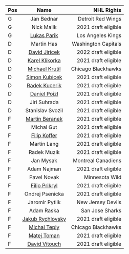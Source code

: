 | Pos | Name | NHL Rights |
| :-- | :--: | ---------: |
| G | Jan Bednar | Detroit Red Wings |
| G | Nick Malik | 2021 draft eligible |
| G | [Lukas Parik](https://www.eliteprospects.com/player/386914/lukas-parik) | Los Angeles Kings |
| D | Martin Has | Washington Capitals |
| D | [David Jiricek](https://www.eliteprospects.com/player/559522/david-jiricek) | 2022 draft eligible |
| D | [Karel Klikorka](https://www.eliteprospects.com/player/386916/karel-klikorka) | 2021 draft eligible |
| D | [Michael Krutil](https://www.eliteprospects.com/player/427900/michael-krutil) | Chicago Blackhawks |
| D | [Simon Kubicek](https://www.eliteprospects.com/player/356490/simon-kubicek) | 2021 draft eligible |
| D | [Radek Kucerik](https://www.eliteprospects.com/player/297677/radek-kucerik) | 2021 draft eligible |
| D | [Daniel Poizl](https://www.eliteprospects.com/player/348084/daniel-poizl) | 2021 draft eligible |
| D | Jiri Suhrada | 2021 draft eligible |
| D | Stanislav Svozil | 2021 draft eligible |
| F | [Martin Beranek](https://www.eliteprospects.com/player/386966/martin-beranek) | 2021 draft eligible |
| F | Michal Gut | 2021 draft eligible |
| F | [Filip Koffer](https://www.eliteprospects.com/player/385137/filip-koffer) | 2021 draft eligible |
| F | Martin Lang | 2021 draft eligible |
| F | Radek Muzik | 2021 draft eligible |
| F | Jan Mysak | Montreal Canadiens |
| F | Adam Najman | 2021 draft eligible |
| F | Pavel Novak | Minnesota Wild |
| F | [Filip Prikryl](https://www.eliteprospects.com/player/348181/filip-prikryl) | 2021 draft eligible |
| F | Ondrej Psenicka | 2021 draft eligible |
| F | Jaromir Pytlik | New Jersey Devils |
| F | Adam Raska | San Jose Sharks |
| F | [Jakub Rychlovsky](https://www.eliteprospects.com/player/386542/jakub-rychlovsky) | 2021 draft eligible |
| F | [Michal Teply](https://www.eliteprospects.com/player/290470/michal-teply) | Chicago Blackhawks |
| F | [Matej Toman](https://www.eliteprospects.com/player/290471/matej-toman) | 2021 draft eligible |
| F | [David Vitouch](https://www.eliteprospects.com/player/388095/david-vitouch) | 2021 draft eligible |
